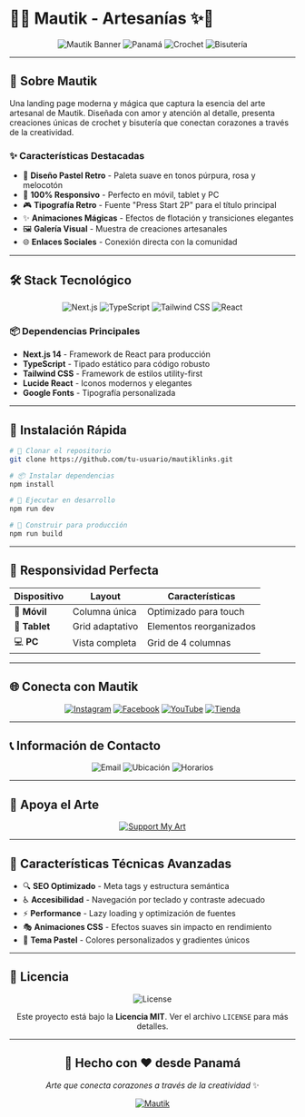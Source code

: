 # 🧶✨ Mautik - Artesanías ✨💎

<div align="center">

![Mautik Banner](https://img.shields.io/badge/Arte-Artesanal-pink?style=for-the-badge&logo=heart&logoColor=white)
![Panamá](https://img.shields.io/badge/📍-Panamá-purple?style=for-the-badge)
![Crochet](https://img.shields.io/badge/🧶-Crochet-peach?style=for-the-badge)
![Bisutería](https://img.shields.io/badge/💎-Bisutería-lavender?style=for-the-badge)

</div>

---

## 🌟 Sobre Mautik

Una landing page moderna y mágica que captura la esencia del arte artesanal de Mautik. Diseñada con amor y atención al detalle, presenta creaciones únicas de crochet y bisutería que conectan corazones a través de la creatividad.

### ✨ Características Destacadas

- 🎨 **Diseño Pastel Retro** - Paleta suave en tonos púrpura, rosa y melocotón
- 📱 **100% Responsivo** - Perfecto en móvil, tablet y PC
- 🎮 **Tipografía Retro** - Fuente "Press Start 2P" para el título principal
- ✨ **Animaciones Mágicas** - Efectos de flotación y transiciones elegantes
- 🖼️ **Galería Visual** - Muestra de creaciones artesanales
- 🌐 **Enlaces Sociales** - Conexión directa con la comunidad

---

## 🛠️ Stack Tecnológico

<div align="center">

![Next.js](https://img.shields.io/badge/Next.js-14-black?style=for-the-badge&logo=next.js)
![TypeScript](https://img.shields.io/badge/TypeScript-5.0-blue?style=for-the-badge&logo=typescript)
![Tailwind CSS](https://img.shields.io/badge/Tailwind_CSS-3.3-38B2AC?style=for-the-badge&logo=tailwind-css)
![React](https://img.shields.io/badge/React-18-61DAFB?style=for-the-badge&logo=react)

</div>

### 📦 Dependencias Principales

- **Next.js 14** - Framework de React para producción
- **TypeScript** - Tipado estático para código robusto
- **Tailwind CSS** - Framework de estilos utility-first
- **Lucide React** - Iconos modernos y elegantes
- **Google Fonts** - Tipografía personalizada

---

## 🚀 Instalación Rápida

```bash
# 🎯 Clonar el repositorio
git clone https://github.com/tu-usuario/mautiklinks.git

# 📦 Instalar dependencias
npm install

# 🎨 Ejecutar en desarrollo
npm run dev

# 🚀 Construir para producción
npm run build
```

---

## 📱 Responsividad Perfecta

| Dispositivo | Layout | Características |
|-------------|--------|-----------------|
| 📱 **Móvil** | Columna única | Optimizado para touch |
| 📱 **Tablet** | Grid adaptativo | Elementos reorganizados |
| 💻 **PC** | Vista completa | Grid de 4 columnas |

---

## 🌐 Conecta con Mautik

<div align="center">

[![Instagram](https://img.shields.io/badge/📸-Instagram-pink?style=for-the-badge&logo=instagram)](https://www.instagram.com/mautik_official/)
[![Facebook](https://img.shields.io/badge/📘-Facebook-blue?style=for-the-badge&logo=facebook)](https://www.facebook.com/Mautikofficial)
[![YouTube](https://img.shields.io/badge/📺-YouTube-red?style=for-the-badge&logo=youtube)](https://www.youtube.com/channel/UCgcupJB4BMMXZH8DAPLNNJg)
[![Tienda](https://img.shields.io/badge/🛍️-Tienda-emerald?style=for-the-badge&logo=shopping-bag)](https://mautik.com)

</div>

---

## 📞 Información de Contacto

<div align="center">

![Email](https://img.shields.io/badge/📧-mautik_official@gmail.com-pink?style=flat-square)
![Ubicación](https://img.shields.io/badge/📍-Panamá-purple?style=flat-square)
![Horarios](https://img.shields.io/badge/🕐-Lun--Sáb_9:00AM--6:00PM-peach?style=flat-square)

</div>

---

## 💝 Apoya el Arte

<div align="center">

[![Support My Art](https://img.shields.io/badge/🎨-Support_My_Art_🎨-orange?style=for-the-badge&logo=paypal&logoColor=white)](https://paypal.me/estefanniii)


</div>

---

## 🎯 Características Técnicas Avanzadas

- 🔍 **SEO Optimizado** - Meta tags y estructura semántica
- ♿ **Accesibilidad** - Navegación por teclado y contraste adecuado
- ⚡ **Performance** - Lazy loading y optimización de fuentes
- 🎭 **Animaciones CSS** - Efectos suaves sin impacto en rendimiento
- 🌈 **Tema Pastel** - Colores personalizados y gradientes únicos

---

## 📄 Licencia

<div align="center">

![License](https://img.shields.io/badge/License-MIT-green?style=for-the-badge)

Este proyecto está bajo la **Licencia MIT**. Ver el archivo `LICENSE` para más detalles.

</div>

---

<div align="center">

## 🌟 **Hecho con ❤️ desde Panamá**

*Arte que conecta corazones a través de la creatividad* ✨

[![Mautik](https://img.shields.io/badge/🧶-Mautik-8B5CF6?style=for-the-badge&logo=heart&logoColor=white)](https://mautik.vercel.app/)
</div>
